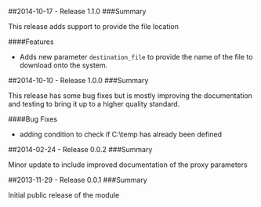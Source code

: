 ##2014-10-17 - Release 1.1.0
###Summary

This release adds support to provide the file location

####Features

- Adds new parameter `destination_file` to provide the name of the file to download onto the system.

##2014-10-10 - Release 1.0.0
###Summary

This release has some bug fixes but is mostly improving the documentation and testing
to bring it up to a higher quality standard.

####Bug Fixes

- adding condition to check if C:\temp has already been defined

##2014-02-24 - Release 0.0.2
###Summary

Minor update to include improved documentation of the proxy parameters

##2013-11-29 - Release 0.0.1
###Summary

Initial public release of the module
